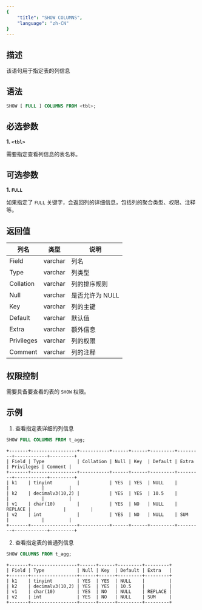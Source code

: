 ```yaml
---
{
    "title": "SHOW COLUMNS",
    "language": "zh-CN"
}
---
```


## 描述

该语句用于指定表的列信息

## 语法

```sql
SHOW [ FULL ] COLUMNS FROM <tbl>;
```

## 必选参数
**1. `<tbl>`**

需要指定查看列信息的表名称。


## 可选参数
**1. `FULL`**

如果指定了 `FULL` 关键字，会返回列的详细信息，包括列的聚合类型、权限、注释等。

## 返回值
| 列名         | 类型      | 说明         |
|------------|---------|------------|
| Field      | varchar | 列名         |
| Type       | varchar | 列类型        |
| Collation  | varchar | 列的排序规则     |
| Null       | varchar | 是否允许为 NULL |
| Key        | varchar | 列的主键       |
| Default    | varchar | 默认值        |
| Extra      | varchar | 额外信息       |
| Privileges | varchar | 列的权限       |
| Comment    | varchar | 列的注释       |

## 权限控制
需要具备要查看的表的 `SHOW` 权限。

## 示例

1. 查看指定表详细的列信息

```sql
SHOW FULL COLUMNS FROM t_agg;
```
```text
+-------+-----------------+-----------+------+------+---------+---------+------------+---------+
| Field | Type            | Collation | Null | Key  | Default | Extra   | Privileges | Comment |
+-------+-----------------+-----------+------+------+---------+---------+------------+---------+
| k1    | tinyint         |           | YES  | YES  | NULL    |         |            |         |
| k2    | decimalv3(10,2) |           | YES  | YES  | 10.5    |         |            |         |
| v1    | char(10)        |           | YES  | NO   | NULL    | REPLACE |            |         |
| v2    | int             |           | YES  | NO   | NULL    | SUM     |            |         |
+-------+-----------------+-----------+------+------+---------+---------+------------+---------+
```

2. 查看指定表的普通列信息

```sql
SHOW COLUMNS FROM t_agg;
```
```text
+-------+-----------------+------+------+---------+---------+
| Field | Type            | Null | Key  | Default | Extra   |
+-------+-----------------+------+------+---------+---------+
| k1    | tinyint         | YES  | YES  | NULL    |         |
| k2    | decimalv3(10,2) | YES  | YES  | 10.5    |         |
| v1    | char(10)        | YES  | NO   | NULL    | REPLACE |
| v2    | int             | YES  | NO   | NULL    | SUM     |
+-------+-----------------+------+------+---------+---------+
```

